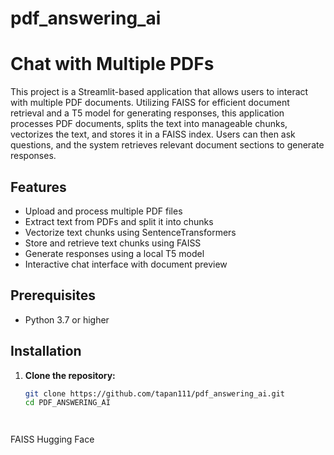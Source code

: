 # pdf_answering_ai
# Chat with Multiple PDFs

This project is a Streamlit-based application that allows users to interact with multiple PDF documents. Utilizing FAISS for efficient document retrieval and a T5 model for generating responses, this application processes PDF documents, splits the text into manageable chunks, vectorizes the text, and stores it in a FAISS index. Users can then ask questions, and the system retrieves relevant document sections to generate responses.

## Features
- Upload and process multiple PDF files
- Extract text from PDFs and split it into chunks
- Vectorize text chunks using SentenceTransformers
- Store and retrieve text chunks using FAISS
- Generate responses using a local T5 model
- Interactive chat interface with document preview

## Prerequisites
- Python 3.7 or higher

## Installation

1. **Clone the repository:**
   ```sh
   git clone https://github.com/tapan111/pdf_answering_ai.git
   cd PDF_ANSWERING_AI




FAISS
Hugging Face
